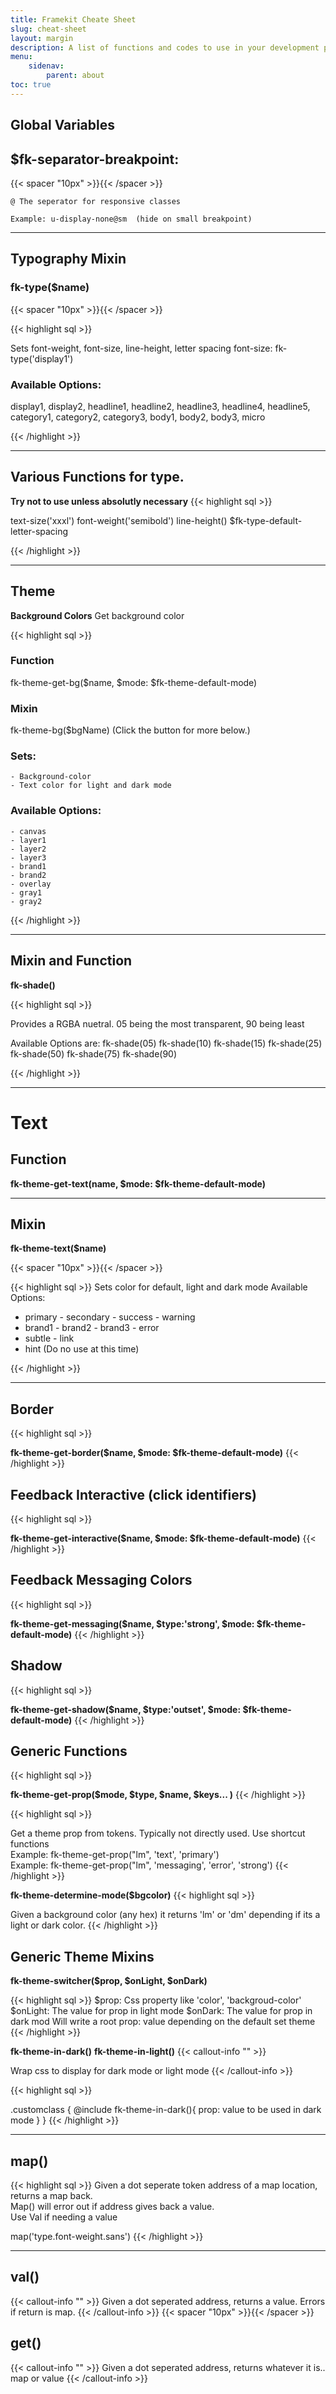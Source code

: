 ```yaml
---
title: Framekit Cheate Sheet
slug: cheat-sheet
layout: margin
description: A list of functions and codes to use in your development project.
menu:
    sidenav:
        parent: about
toc: true
---
```

<style>
  .hightlight {
      margin: 2rem 0;
  }
  
</style>
## Global Variables

## __$fk-separator-breakpoint:__ 
{{< spacer "10px" >}}{{< /spacer >}}

```{r}
@ The seperator for responsive classes

Example: u-display-none@sm  (hide on small breakpoint)
```
----
## Typography Mixin
###  __fk-type($name)__  
{{< spacer "10px" >}}{{< /spacer >}}

{{< highlight sql >}}

Sets font-weight, font-size, line-height, letter spacing
font-size: fk-type('display1')

### Available Options:
  display1, display2, 
  headline1, headline2, headline3, headline4, headline5, 
  category1, category2, category3, 
  body1, body2, body3, 
  micro

{{< /highlight  >}}

---
## Various Functions for type. 
__Try not to use unless absolutly necessary__
{{< highlight sql >}}

text-size('xxxl')
font-weight('semibold')
line-height()
$fk-type-default-letter-spacing

{{< /highlight >}}

---
## Theme
__Background Colors__
Get background color

{{< highlight sql >}}
### Function  
fk-theme-get-bg($name, $mode: $fk-theme-default-mode)

### Mixin
fk-theme-bg($bgName)                    (Click the button for more below.)

### Sets:
    - Background-color
    - Text color for light and dark mode 

### Available Options:
    - canvas
    - layer1
    - layer2
    - layer3
    - brand1
    - brand2
    - overlay
    - gray1
    - gray2


{{< /highlight >}}

---

## Mixin and Function
__fk-shade()__

{{< highlight sql >}}

Provides a RGBA nuetral. 05 being the most transparent, 90 being least

Available Options are:
    fk-shade(05)      fk-shade(10)      fk-shade(15)      fk-shade(25)      
    fk-shade(50)      fk-shade(75)      fk-shade(90)

{{< /highlight >}}

---

# Text

## Function  
__fk-theme-get-text(name, $mode: $fk-theme-default-mode)__


---

## Mixin
__fk-theme-text($name)__

{{< spacer "10px" >}}{{< /spacer >}}

{{< highlight sql >}}
Sets color for default, light and dark mode
Available Options:
- primary               - secondary           - success         - warning 
- brand1                - brand2              - brand3          - error
- subtle                - link             
- hint (Do no use at this time)               
                 
{{< /highlight >}}

---

## Border
{{< highlight sql >}}


__fk-theme-get-border($name, $mode: $fk-theme-default-mode)__
{{< /highlight >}}

## Feedback Interactive (click identifiers) 
{{< highlight sql >}}

__fk-theme-get-interactive($name, $mode: $fk-theme-default-mode)__
{{< /highlight >}}

## Feedback Messaging Colors
{{< highlight sql >}}


__fk-theme-get-messaging($name, $type:'strong', $mode: $fk-theme-default-mode)__
{{< /highlight >}}

## Shadow
{{< highlight sql >}}


__fk-theme-get-shadow($name, $type:'outset', $mode: $fk-theme-default-mode)__
{{< /highlight >}}

## Generic Functions
{{< highlight sql >}}


__fk-theme-get-prop($mode, $type, $name, $keys... )__
{{< /highlight >}}


{{< highlight sql >}}


Get a theme prop from tokens.  Typically not directly used. Use shortcut functions <br />
Example:  fk-theme-get-prop("lm", 'text', 'primary') <br />
Example:  fk-theme-get-prop("lm", 'messaging', 'error', 'strong')
{{< /highlight >}}

__fk-theme-determine-mode($bgcolor)__
{{< highlight sql >}}


Given a background color (any hex) it returns 'lm' or 'dm' depending if its a light or dark color. 
{{< /highlight  >}}

## Generic Theme Mixins
__fk-theme-switcher($prop, $onLight, $onDark)__

{{< highlight sql >}}
$prop: Css property like 'color', 'backgroud-color'
$onLight: The value for prop in light mode
$onDark: The value for prop in dark mod
Will write a root prop: value depending on the default set theme
{{< /highlight >}}


__fk-theme-in-dark()__ 
__fk-theme-in-light()__
{{< callout-info "" >}}


Wrap css to display for dark mode or light mode
{{< /callout-info >}}

{{< highlight sql >}}


.customclass {
    @include fk-theme-in-dark(){
        prop: value to be used in dark mode
    }
}
{{< /highlight >}}

---

## __map()__
{{< highlight sql >}}
Given a dot seperate token address of a map location, returns a map back.  
Map() will error out if address gives back a value.   
Use Val if needing a value

map('type.font-weight.sans')
{{< /highlight >}}

---

## __val()__
{{< callout-info "" >}}
Given a dot seperated address, returns a value. Errors if return is map. 
{{< /callout-info >}}
{{< spacer "10px" >}}{{< /spacer >}}
## __get()__
{{< callout-info "" >}}
Given a dot seperated address, returns whatever it is.. map or value
{{< /callout-info >}}
